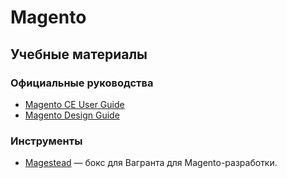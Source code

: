 # Magento
## Учебные материалы
### Официальные руководства
* [Magento CE User Guide](http://docs.magento.com/m1/ce/user_guide/Magento_Community_Edition_User_Guide.html)
* [Magento Design Guide](http://info2.magento.com/rs/magentosoftware/images/MagentoDesignGuide.pdf)

### Инструменты
* [Magestead](http://www.magestead.com/) — бокс для Вагранта для Magento-разработки.